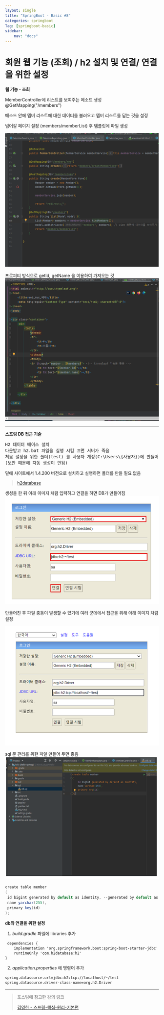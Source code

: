 ```yaml
---
layout: single
title: "SpringBoot - Basic #8"
categories: springboot
Tag: [springboot-basic]
sidebar: 
    nav: "docs"
---
```

# 회원 웹 기능 (조회) / h2 설치 및 연결/ 연결을 위한 설정

**웹 기능 - 조회**

MemberController에 리스트를 보여주는 메소드 생성 @GetMapping("/members")

메소드 안에 멤버 리스트에 대한 데이터를 불러오고 멤버 리스트를 담는 것을 설정

넘어갈 페이지 설정 (members/memberList) 후 템플릿에 파일 생성

![웹 기능 - 조회 이미지](/assets/images/2022-12-29-10-17-39.png)


프로퍼티 방식으로 getId, getName 을 이용하여 가져오는 것
![view source](/assets/images/2022-12-29-10-23-40.png)

<hr>

**스프링 DB 접근 기술**

<pre>
H2 데이터 베이스 설치
다운받고 h2.bat 파일을 실행 시킴 끄면 서버가 죽음
처음 설정을 위한 폴더(test) 를 사용자 계정(C:\Users\{사용자})에 만들어 줘야함
(보안 때문에 자동 생성이 안됨)
</pre>


밑에 사이트에서 1.4.200 버전으로 설치하고 실행하면 폴더를 만들 필요 없음 <br>
> [h2database](https://www.h2database.com/html/download-archive.html)

생성을 한 뒤 아래 이미지 처럼 입력하고 연결을 하면 DB가 만들어짐
![입력 예시](/assets/images/2022-12-29-10-36-30.png)

​만들어진 후 파일 충동이 발생할 수 있기에 여러 군데에서 접근을 위해 아래 이미지 처럼 설정

![경로 설정](/assets/images/2022-12-29-10-35-40.png)

sql 문 관리를 위한 파일 만들어 두면 좋음
![sql directoty](/assets/images/2022-12-29-10-38-12.png)
```java
create table member
(
 id bigint generated by default as identity, --generated by default as identity: db가 알아서 채워주기 위한 것
 name yarchar(255),
 primary key(id)
);
```

**db와 연결을 위한 설정**

1. _build.gradle_ 파일에 libraries 추가
```
 dependencies {
    implementation 'org.springframework.boot:spring-boot-starter-jdbc'
    runtimeOnly 'com.h2database:h2'
}
```
2. _application.properties_ 에 명령어 추가
```
spring.datasource.url=jdbc:h2:tcp://localhost/~/test
spring.datasource.driver-class-name=org.h2.Driver
```

---
 > 포스팅에 참고한 강의 링크 
 >
 >[김영한 - 스프링-핵심-원리-기본편](https://www.inflearn.com/course/%EC%8A%A4%ED%94%84%EB%A7%81-%ED%95%B5%EC%8B%AC-%EC%9B%90%EB%A6%AC-%EA%B8%B0%EB%B3%B8%ED%8E%B8)